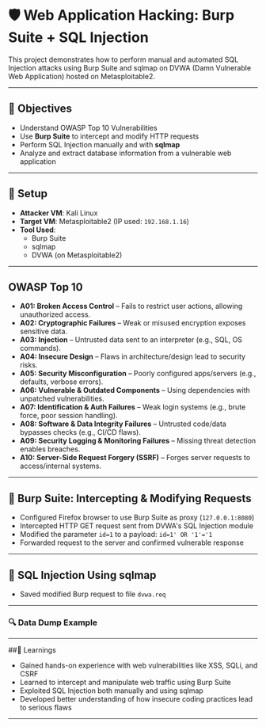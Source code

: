 # 🛡️ Web Application Hacking: Burp Suite + SQL Injection

This project demonstrates how to perform manual and automated SQL Injection attacks using Burp Suite and sqlmap on DVWA (Damn Vulnerable Web Application) hosted on Metasploitable2.

---

## 🧪 Objectives

- Understand OWASP Top 10 Vulnerabilities 
- Use **Burp Suite** to intercept and modify HTTP requests
- Perform SQL Injection manually and with **sqlmap**
- Analyze and extract database information from a vulnerable web application

---

## 🔧 Setup

- **Attacker VM**: Kali Linux  
- **Target VM**: Metasploitable2 (IP used: `192.168.1.16`)
- **Tool Used**:
  - Burp Suite
  - sqlmap
  - DVWA (on Metasploitable2)

---

## OWASP Top 10 

- **A01: Broken Access Control** – Fails to restrict user actions, allowing unauthorized access.  
- **A02: Cryptographic Failures** – Weak or misused encryption exposes sensitive data.  
- **A03: Injection** – Untrusted data sent to an interpreter (e.g., SQL, OS commands).  
- **A04: Insecure Design** – Flaws in architecture/design lead to security risks.  
- **A05: Security Misconfiguration** – Poorly configured apps/servers (e.g., defaults, verbose errors).  
- **A06: Vulnerable & Outdated Components** – Using dependencies with unpatched vulnerabilities.  
- **A07: Identification & Auth Failures** – Weak login systems (e.g., brute force, poor session handling).  
- **A08: Software & Data Integrity Failures** – Untrusted code/data bypasses checks (e.g., CI/CD flaws).  
- **A09: Security Logging & Monitoring Failures** – Missing threat detection enables breaches.  
- **A10: Server-Side Request Forgery (SSRF)** – Forges server requests to access/internal systems.

---

## 🔹 Burp Suite: Intercepting & Modifying Requests

- Configured Firefox browser to use Burp Suite as proxy (`127.0.0.1:8080`)
- Intercepted HTTP GET request sent from DVWA's SQL Injection module
- Modified the parameter `id=1` to a payload: `id=1' OR '1'='1`
- Forwarded request to the server and confirmed vulnerable response

---

## 🤖 SQL Injection Using sqlmap

- Saved modified Burp request to file `dvwa.req`

---

### 🔍 Data Dump Example

---

##🧠 Learnings

- Gained hands-on experience with web vulnerabilities like XSS, SQLi, and CSRF
- Learned to intercept and manipulate web traffic using Burp Suite
- Exploited SQL Injection both manually and using sqlmap
- Developed better understanding of how insecure coding practices lead to serious flaws

---

